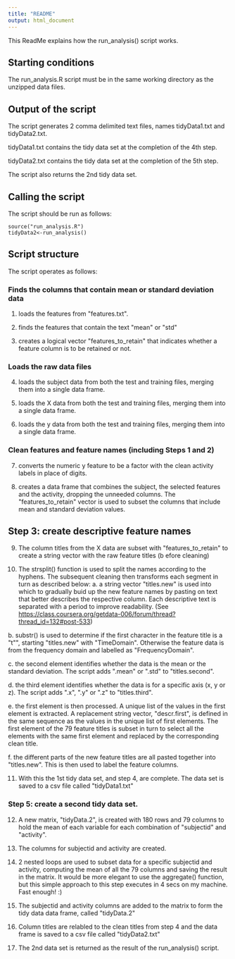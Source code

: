 ```yaml
---
title: "README"
output: html_document
---
```


This ReadMe explains how the run_analysis() script works.

## Starting conditions

The run_analysis.R script must be in the same working directory as the unzipped data files.

## Output of the script

The script generates 2 comma delimited text files, names tidyData1.txt and tidyData2.txt.

tidyData1.txt contains the tidy data set at the completion of the 4th step.

tidyData2.txt contains the tidy data set at the completion of the 5th step.

The script also returns the 2nd tidy data set.

## Calling the script

The script should be run as follows:
```{r, eval=FALSE}
source("run_analysis.R")
tidyData2<-run_analysis()
```

## Script structure

The script operates as follows:

### Finds the columns that contain mean or standard deviation data

1. loads the features from "features.txt".

2. finds the features that contain the text "mean" or "std"

3. creates a logical vector "features_to_retain" that indicates whether a feature column is to be retained or not.

### Loads the raw data files

4. loads the subject data from both the test and training files, merging them into a single data frame.

5. loads the X data from both the test and training files, merging them into a single data frame.

6. loads the y data from both the test and training files, merging them into a single data frame.

### Clean features and feature names (including Steps 1 and 2)

7. converts the numeric y feature to be a factor with the clean activity labels in place of digits. 

8. creates a data frame that combines the subject, the selected features and the activity, dropping the unneeded columns. The "features_to_retain" vector is used to subset the columns that include mean and standard deviation values.

## Step 3: create descriptive feature names

9. The column titles from the X data are subset with "features_to_retain" to create a string vector with the raw feature titles (b efore cleaning)

10. The strsplit() function is used to split the names according to the hyphens. The subsequent cleaning then transforms each segment in turn as described below:
  a. a string vector "titles.new" is used into which to gradually buid up the new feature names by pasting on text that better describes the respective column. Each descriptive text is separated with a period to improve readability. (See https://class.coursera.org/getdata-006/forum/thread?thread_id=132#post-533)

  b. substr() is used to determine if the first character in the feature title is a "t"", starting "titles.new" with "TimeDomain". Otherwise the feature data is from the frequency domain and labelled as "FrequencyDomain".

  c. the second element identifies whether the data is the mean or the standard deviation. The script adds ".mean" or ".std" to "titles.second".
  
  d. the third element identifies whether the data is for a specific axis (x, y or z). The script adds ".x", ".y" or ".z" to "titles.third".
  
  e. the first element is then processed. A unique list of the values in the first element is extracted. A replacement string vector, "descr.first", is defined in the same sequence as the values in the unique list of first elements. The first element of the 79 feature titles is subset in turn to select all the elements with the same first element and replaced by the corresponding clean title.
  
  f. the different parts of the new feature titles are all pasted together into "titles.new". This is then used to label the feature columns.
  
11. With this the 1st tidy data set, and step 4, are complete. The data set is saved to a csv file called "tidyData1.txt"

### Step 5: create a second tidy data set.

12. A new matrix, "tidyData.2", is created with 180 rows and 79 columns to hold the mean of each variable for each combination of "subjectid" and "activity".

13. The columns for subjectid and activity are created.

14. 2 nested loops are used to subset data for a specific subjectid and activity, computing the mean of all the 79 columns and saving the result in the matrix. It would be more elegant to use the aggregate() function, but this simple approach to this step executes in 4 secs on my machine. Fast enough! :) 

15. The subjectid and activity columns are added to the matrix to form the tidy data data frame, called "tidyData.2" 

16. Column titles are relabled to the clean titles from step 4 and the data frame is saved to a csv file called "tidyData2.txt"

17. The 2nd data set is returned as the result of the run_analysis() script.

